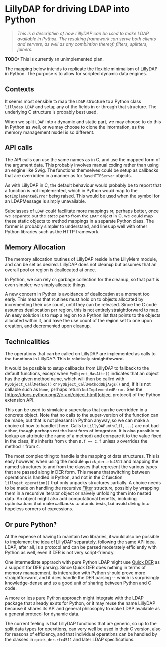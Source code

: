 # LillyDAP for driving LDAP into Python

> *This is a description of how LillyDAP can be used to make LDAP available
> in Python.  The resulting framework can serve both clients and servers,
> as well as any combintion thereof: filters, splitters, joiners.*

**TODO:** This is currently an unimplemented plan.

The mapping below intends to replicate the flexible minimalism of LillyDAP
in Python.  The purpose is to allow for scripted dynamic data engines.


## Contexts

It seems most sensible to map the `LDAP` structure to a Python class
`lillydap.LDAP` and setup any of the fields in or through that structure.
The underlying C structure is probably best used.

When we split `LDAP` into a dynamic and static part, we may choose to do
this in Python as well, or we may choose to clone the information, as the
memory management model is so different.


## API calls

The API calls can use the same names as in C, and use the mapped form of
the argument data.  This probably involves manual coding rather than
using an engine like Swig.  The functions themselves could be setup as
callbacks that are overridden in a manner as for `BaseHTTPServer` objects.

As with LillyDAP in C, the default behaviour would probably be to report
that a function is not implemented, which in Python would map to the
`NotImplementedError` being raised.  This would be used when the symbol
for an LDAPMessage is simply unavailable.

Subclasses of `LDAP` could facilitate more mappings or, perhaps better,
once we separate out the static parts from the `LDAP` object in C, we
could map these static objects to method mappings in a separate Python
class.  The former is probably simpler to understand, and lines up well
with other Python libraries such as the HTTP framework.


## Memory Allocation

The memory allocation routines of LillyDAP reside in the LillyMem module,
and can be set as desired.  LillyDAP does not cleanup but assumes that an
overall pool or region is deallocated at once.

In Python, we can rely on garbage collection for the cleanup, so that part
is even simpler; we simply allocate things.

A new concern in Python is avoidance of deallocation at a moment too early.
This means that routines must hold on to objects allocated by incrementing
their use count, until they can be released.  Since the C code assumes
deallocation per region, this is not entirely straightforward to map.
An easy solution is to map a region to a Python list that points to the
objects allocated within it, and have the use count of the region set to
one upon creation, and decremented upon cleanup.


## Technicalities

The operations that can be called on LillyDAP are implemented as calls
to the functions in LillyDAP.  This is relatively straightforward.

It would be possible to setup callbacks from LillyDAP to fallback to the
default functions, except when `PyObject_HasAttr()` indicates that an
object has the given method name, which will then be called with
`PyObject_CallMethod()` or `PyObject_CallMethodObjArgs()` and, if it is
not callable such as `None`, perhaps return `NotImplementedError`.
See the
[https://docs.python.org/2/c-api/object.html](object protocol)
of the Python extension API.

This can be used to simulate a superclass that can be overridden in a
concrete object.  Note that no calls to the super-version of the
function can be made; but that is not pleasant in Python anyway, so
we can make a choice of how to handle it here.  Calls to
`LillyDAP.mth(lil,...)` are not bad either, though perhaps not the
best form of integration.  It is also possible to lookup an attribute
(the name of a method) and compare it to the value fixed in the class;
if `D` inherits from `C` then `D.f == C.f` unless `D` overrides the
method `f` from `C`.

The most complex thing to handle is the mapping of data structures.  This
is easy however, when using the module `quick_der.rfc4511` and mapping the
named structures to and from the classes that represent the various types
that are passed along in DER form.  This means that switching between
operations is handled in Python, and not in the C function
`lillyget_operation()` that only unpacks structures partially.  A choice
needs to be made on handling the recursive
[Filter](FILTERS.MD)
structure, possibly by wrapping them in a recursive iterator object
or naively unfolding them into nested data.  An object might also
add computational benefits, including optimisations that make callbacks
to atomic tests, but avoid diving into hopeless corners of expressions.


## Or pure Python?

At the expense of having to maintain two libraries, it would also be
possible to implement the idea of LillyDAP separately, following the same
API idea.  LDAP, after all, is a protocol and can be parsed moderately
efficiently with Python as well, even if DER is not very script-friendly.

One intermediate appraoch with pure Python LDAP might use
[Quick DER](https://github.com/vanrein/quick-der/blob/master/PYTHON.MD)
as a support for DER parsing.  Since Quick DER does nothing in terms of memory
management, its integration with Python should prove more straightforward,
and it does handle the DER parsing -- which is surprisingly knowledge-dense
and so a good unit of sharing between Python and C code.

A more or less pure Python approach might integrate with the LDAP package
that already exists for Python, or it may reuse the name LillyDAP because
it shares its API and general philosophy to make LDAP available as a
general protocol for dynamic data.

The current feeling is that LillyDAP functions that are generic, so up to
the split data types for operations, can very well be used in their C
version, also for reasons of efficiency, and that individual operations
can be handled by the classes in `quick_der.rfc4511` and later LDAP
specifications.

